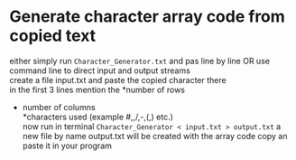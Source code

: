 # Generate character array code from copied text

either simply run `Character_Generator.txt` and pas line by line OR
use command line to direct input and output streams <br/>
create a file input.txt and paste the copied character there <br/>
in the first 3 lines mention the 
*number of rows<br/>
* number of columns<br/>
*characters used (example #,\,/,-,(,) etc.)<br/>
now run in terminal `Character_Generator < input.txt > output.txt`
a new file by name output.txt will be created with the array code copy an paste it in your program 